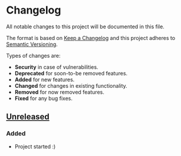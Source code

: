 # Changelog
All notable changes to this project will be documented in this file.

The format is based on [Keep a Changelog] and this project adheres to
[Semantic Versioning].

Types of changes are:
* **Security** in case of vulnerabilities.
* **Deprecated** for soon-to-be removed features.
* **Added** for new features.
* **Changed** for changes in existing functionality.
* **Removed** for now removed features.
* **Fixed** for any bug fixes.

## [Unreleased]
### Added
* Project started :)

[Unreleased]: https://github.com/jacksmith15/workspaces/compare/initial..HEAD

[Keep a Changelog]: http://keepachangelog.com/en/1.0.0/
[Semantic Versioning]: http://semver.org/spec/v2.0.0.html

[_release_link_format]: https://github.com/jacksmith15/workspaces/compare/{previous_tag}..{tag}
[_breaking_change_token]: BREAKING
